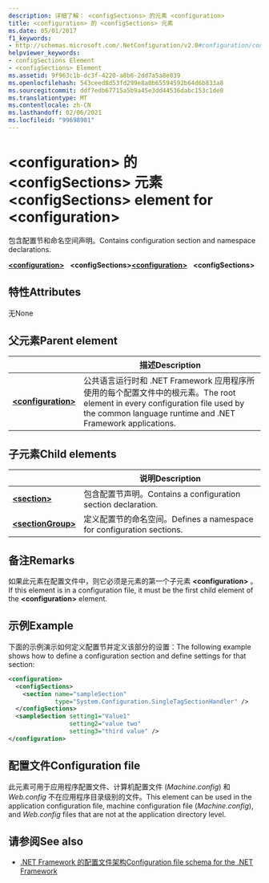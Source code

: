 ```yaml
---
description: 详细了解： <configSections> 的元素 <configuration>
title: <configuration> 的 <configSections> 元素
ms.date: 05/01/2017
f1_keywords:
- http://schemas.microsoft.com/.NetConfiguration/v2.0#configuration/configSections
helpviewer_keywords:
- configSections Element
- <configSections> Element
ms.assetid: 9f963c1b-dc3f-4220-a8b6-2dd7a5a8e039
ms.openlocfilehash: 543ceed8d53fd299e8a0b65594592b64d6b833a8
ms.sourcegitcommit: ddf7edb67715a5b9a45e3dd44536dabc153c1de0
ms.translationtype: MT
ms.contentlocale: zh-CN
ms.lasthandoff: 02/06/2021
ms.locfileid: "99698981"
---
```

# <a name="configsections-element-for-configuration"></a><span data-ttu-id="2aa95-103">\<configuration> 的 \<configSections> 元素</span><span class="sxs-lookup"><span data-stu-id="2aa95-103">\<configSections> element for \<configuration></span></span>

<span data-ttu-id="2aa95-104">包含配置节和命名空间声明。</span><span class="sxs-lookup"><span data-stu-id="2aa95-104">Contains configuration section and namespace declarations.</span></span>

<span data-ttu-id="2aa95-105">[**\<configuration>**](configuration-element.md) &nbsp;&nbsp;**\<configSections>**</span><span class="sxs-lookup"><span data-stu-id="2aa95-105">[**\<configuration>**](configuration-element.md) &nbsp;&nbsp;**\<configSections>**</span></span>

## <a name="attributes"></a><span data-ttu-id="2aa95-106">特性</span><span class="sxs-lookup"><span data-stu-id="2aa95-106">Attributes</span></span>

<span data-ttu-id="2aa95-107">无</span><span class="sxs-lookup"><span data-stu-id="2aa95-107">None</span></span>

## <a name="parent-element"></a><span data-ttu-id="2aa95-108">父元素</span><span class="sxs-lookup"><span data-stu-id="2aa95-108">Parent element</span></span>

|     | <span data-ttu-id="2aa95-109">描述</span><span class="sxs-lookup"><span data-stu-id="2aa95-109">Description</span></span> |
| --- | ----------- |
| [**\<configuration>**](configuration-element.md) | <span data-ttu-id="2aa95-110">公共语言运行时和 .NET Framework 应用程序所使用的每个配置文件中的根元素。</span><span class="sxs-lookup"><span data-stu-id="2aa95-110">The root element in every configuration file used by the common language runtime and .NET Framework applications.</span></span> |

## <a name="child-elements"></a><span data-ttu-id="2aa95-111">子元素</span><span class="sxs-lookup"><span data-stu-id="2aa95-111">Child elements</span></span>

|     | <span data-ttu-id="2aa95-112">说明</span><span class="sxs-lookup"><span data-stu-id="2aa95-112">Description</span></span> |
| --- | ----------- |
| [**\<section>**](section-element.md) | <span data-ttu-id="2aa95-113">包含配置节声明。</span><span class="sxs-lookup"><span data-stu-id="2aa95-113">Contains a configuration section declaration.</span></span> |
| [**\<sectionGroup>**](sectiongroup-element-for-configsections.md) | <span data-ttu-id="2aa95-114">定义配置节的命名空间。</span><span class="sxs-lookup"><span data-stu-id="2aa95-114">Defines a namespace for configuration sections.</span></span> |

## <a name="remarks"></a><span data-ttu-id="2aa95-115">备注</span><span class="sxs-lookup"><span data-stu-id="2aa95-115">Remarks</span></span>

<span data-ttu-id="2aa95-116">如果此元素在配置文件中，则它必须是元素的第一个子元素 **\<configuration>** 。</span><span class="sxs-lookup"><span data-stu-id="2aa95-116">If this element is in a configuration file, it must be the first child element of the **\<configuration>** element.</span></span>

## <a name="example"></a><span data-ttu-id="2aa95-117">示例</span><span class="sxs-lookup"><span data-stu-id="2aa95-117">Example</span></span>

<span data-ttu-id="2aa95-118">下面的示例演示如何定义配置节并定义该部分的设置：</span><span class="sxs-lookup"><span data-stu-id="2aa95-118">The following example shows how to define a configuration section and define settings for that section:</span></span>

```xml
<configuration>
  <configSections>
    <section name="sampleSection"
             type="System.Configuration.SingleTagSectionHandler" />
  </configSections>
  <sampleSection setting1="Value1"
                 setting2="value two"
                 setting3="third value" />
</configuration>
```

## <a name="configuration-file"></a><span data-ttu-id="2aa95-119">配置文件</span><span class="sxs-lookup"><span data-stu-id="2aa95-119">Configuration file</span></span>

<span data-ttu-id="2aa95-120">此元素可用于应用程序配置文件、计算机配置文件 (*Machine.config*) 和 *Web.config* 不在应用程序目录级别的文件。</span><span class="sxs-lookup"><span data-stu-id="2aa95-120">This element can be used in the application configuration file, machine configuration file (*Machine.config*), and *Web.config* files that are not at the application directory level.</span></span>

## <a name="see-also"></a><span data-ttu-id="2aa95-121">请参阅</span><span class="sxs-lookup"><span data-stu-id="2aa95-121">See also</span></span>

- [<span data-ttu-id="2aa95-122">.NET Framework 的配置文件架构</span><span class="sxs-lookup"><span data-stu-id="2aa95-122">Configuration file schema for the .NET Framework</span></span>](index.md)

